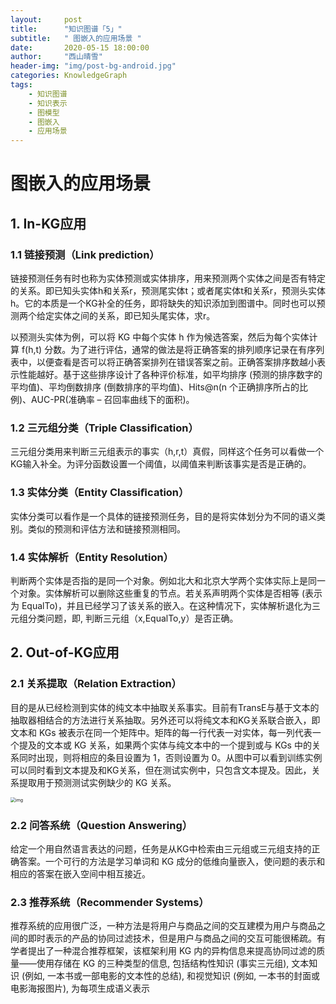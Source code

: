 ```yaml
---
layout:     post
title:      "知识图谱「5」"
subtitle:   " 图嵌入的应用场景 "
date:       2020-05-15 18:00:00
author:     "西山晴雪"
header-img: "img/post-bg-android.jpg"
categories: KnowledgeGraph
tags:
    - 知识图谱
    - 知识表示
    - 图模型 
    - 图嵌入
    - 应用场景    
---
```




# 图嵌入的应用场景



## **1. In-KG应用**

### **1.1 链接预测（Link prediction）**

链接预测任务有时也称为实体预测或实体排序，用来预测两个实体之间是否有特定的关系。即已知头实体h和关系r，预测尾实体t；或者尾实体t和关系r，预测头实体h。它的本质是一个KG补全的任务，即将缺失的知识添加到图谱中。同时也可以预测两个给定实体之间的关系，即已知头尾实体，求r。

以预测头实体为例，可以将 KG 中每个实体 h 作为候选答案，然后为每个实体计算 f(h,t) 分数。为了进行评估，通常的做法是将正确答案的排列顺序记录在有序列表中，以便查看是否可以将正确答案排列在错误答案之前。正确答案排序数越小表示性能越好。基于这些排序设计了各种评价标准，如平均排序 (预测的排序数字的平均值)、平均倒数排序 (倒数排序的平均值)、Hits@n(n 个正确排序所占的比例)、AUC-PR(准确率 – 召回率曲线下的面积)。

### **1.2 三元组分类（Triple Classiﬁcation）**

三元组分类用来判断三元组表示的事实（h,r,t）真假，同样这个任务可以看做一个KG输入补全。为评分函数设置一个阈值，以阈值来判断该事实是否是正确的。

### **1.3 实体分类（Entity Classiﬁcation）**

实体分类可以看作是一个具体的链接预测任务，目的是将实体划分为不同的语义类别。类似的预测和评估方法和链接预测相同。

### **1.4 实体解析（Entity Resolution）**

判断两个实体是否指的是同一个对象。例如北大和北京大学两个实体实际上是同一个对象。实体解析可以删除这些重复的节点。若关系声明两个实体是否相等 (表示为 EqualTo)，并且已经学习了该关系的嵌入。在这种情况下，实体解析退化为三元组分类问题，即, 判断三元组（x,EqualTo,y）是否正确。

## **2. Out-of-KG应用**

### **2.1 关系提取（Relation Extraction）**

目的是从已经检测到实体的纯文本中抽取关系事实。目前有TransE与基于文本的抽取器相结合的方法进行关系抽取。另外还可以将纯文本和KG关系联合嵌入，即文本和 KGs 被表示在同一个矩阵中。矩阵的每一行代表一对实体，每一列代表一个提及的文本或 KG 关系，如果两个实体与纯文本中的一个提到或与 KGs 中的关系同时出现，则将相应的条目设置为 1，否则设置为 0。从图中可以看到训练实例可以同时看到文本提及和KG关系，但在测试实例中，只包含文本提及。因此，关系提取用于预测测试实例缺少的 KG 关系。

<img src="https://www.omegaxyz.com/wp-content/uploads/2020/01/KGE-Relation-Extraction.png" alt="img" style="zoom:50%;" />

### **2.2 问答系统（Question Answering）**

给定一个用自然语言表达的问题，任务是从KG中检索由三元组或三元组支持的正确答案。一个可行的方法是学习单词和 KG 成分的低维向量嵌入，使问题的表示和相应的答案在嵌入空间中相互接近。

### **2.3 推荐系统（Recommender Systems）**

推荐系统的应用很广泛，一种方法是将用户与商品之间的交互建模为用户与商品之间的即时表示的产品的协同过滤技术，但是用户与商品之间的交互可能很稀疏。有学者提出了一种混合推荐框架，该框架利用 KG 内的异构信息来提高协同过滤的质量——使用存储在 KG 的三种类型的信息, 包括结构性知识 (事实三元组), 文本知识 (例如, 一本书或一部电影的文本性的总结), 和视觉知识 (例如, 一本书的封面或电影海报图片), 为每项生成语义表示